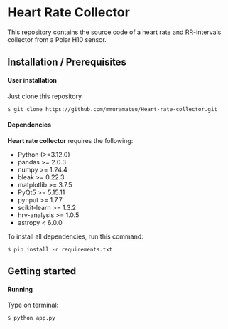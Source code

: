 # Heart Rate Collector

This repository contains the source code of a heart rate and RR-intervals collector from a Polar H10 sensor.

## Installation / Prerequisites

#### User installation

Just clone this repository

    $ git clone https://github.com/mmuramatsu/Heart-rate-collector.git

#### Dependencies

**Heart rate collector** requires the following:

- Python (>=3.12.0)
- pandas >= 2.0.3
- numpy >= 1.24.4
- bleak >= 0.22.3
- matplotlib >= 3.7.5
- PyQt5 >= 5.15.11
- pynput >= 1.7.7
- scikit-learn >= 1.3.2
- hrv-analysis >= 1.0.5
- astropy < 6.0.0

To install all dependencies, run this command:

    $ pip install -r requirements.txt

## Getting started

#### Running

Type on terminal:

    $ python app.py
